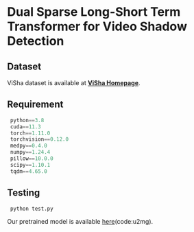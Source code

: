 # Dual Sparse Long-Short Term Transformer for Video Shadow Detection

## Dataset

ViSha dataset is available at  **[ViSha Homepage](https://erasernut.github.io/ViSha.html)**.

## Requirement

```python
 python==3.8
 cuda==11.3
 torch==1.11.0
 torchvision==0.12.0
 medpy==0.4.0
 numpy==1.24.4
 pillow==10.0.0
 scipy==1.10.1
 tqdm==4.65.0
```

## Testing

```
 python test.py
```

Our pretrained model is available [here]([https://drive.google.com/×××](https://pan.baidu.com/s/1wmE6XWpgrxcpTXBiuRHyfw))(code:u2mg).
